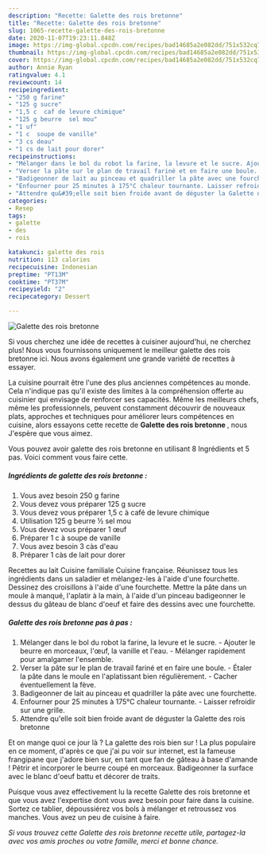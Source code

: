 ```yaml
---
description: "Recette: Galette des rois bretonne"
title: "Recette: Galette des rois bretonne"
slug: 1065-recette-galette-des-rois-bretonne
date: 2020-11-07T19:23:11.848Z
image: https://img-global.cpcdn.com/recipes/bad14685a2e082dd/751x532cq70/galette-des-rois-bretonne-photo-principale-de-la-recette.jpg
thumbnail: https://img-global.cpcdn.com/recipes/bad14685a2e082dd/751x532cq70/galette-des-rois-bretonne-photo-principale-de-la-recette.jpg
cover: https://img-global.cpcdn.com/recipes/bad14685a2e082dd/751x532cq70/galette-des-rois-bretonne-photo-principale-de-la-recette.jpg
author: Annie Ryan
ratingvalue: 4.1
reviewcount: 14
recipeingredient:
- "250 g farine"
- "125 g sucre"
- "1,5 c  caf de levure chimique"
- "125 g beurre  sel mou"
- "1 uf"
- "1 c  soupe de vanille"
- "3 cs deau"
- "1 cs de lait pour dorer"
recipeinstructions:
- "Mélanger dans le bol du robot la farine, la levure et le sucre. Ajouter le beurre en morceaux, l&#39;œuf, la vanille et l&#39;eau. Mélanger rapidement pour amalgamer l&#39;ensemble."
- "Verser la pâte sur le plan de travail fariné et en faire une boule. Étaler la pâte dans le moule en l&#39;aplatissant bien régulièrement. Cacher éventuellement la fève."
- "Badigeonner de lait au pinceau et quadriller la pâte avec une fourchette."
- "Enfourner pour 25 minutes à 175°C chaleur tournante. Laisser refroidir sur une grille."
- "Attendre qu&#39;elle soit bien froide avant de déguster la Galette des rois bretonne"
categories:
- Resep
tags:
- galette
- des
- rois

katakunci: galette des rois 
nutrition: 113 calories
recipecuisine: Indonesian
preptime: "PT13M"
cooktime: "PT37M"
recipeyield: "2"
recipecategory: Dessert

---
```



![Galette des rois bretonne](https://img-global.cpcdn.com/recipes/bad14685a2e082dd/751x532cq70/galette-des-rois-bretonne-photo-principale-de-la-recette.jpg)

Si vous cherchez une idée de recettes à cuisiner aujourd'hui, ne cherchez plus! Nous vous fournissons uniquement le meilleur galette des rois bretonne ici. Nous avons également une grande variété de recettes à essayer.

La cuisine pourrait être l'une des plus anciennes compétences au monde. Cela n'indique pas qu'il existe des limites à la compréhension offerte au cuisinier qui envisage de renforcer ses capacités. Même les meilleurs chefs, même les professionnels, peuvent constamment découvrir de nouveaux plats, approches et techniques pour améliorer leurs compétences en cuisine, alors essayons cette recette de <strong> Galette des rois bretonne </strong>, nous J'espère que vous aimez.

<!--inarticleads1-->

Vous pouvez avoir galette des rois bretonne en utilisant 8 Ingrédients et 5 pas. Voici comment vous faire cette.

##### Ingrédients de galette des rois bretonne :

1. Vous avez besoin 250 g farine
1. Vous devez vous préparer 125 g sucre
1. Vous devez vous préparer 1,5 c à café de levure chimique
1. Utilisation 125 g beurre ½ sel mou
1. Vous devez vous préparer 1 œuf
1. Préparer 1 c à soupe de vanille
1. Vous avez besoin 3 càs d&#39;eau
1. Préparer 1 càs de lait pour dorer


Recettes au lait Cuisine familiale Cuisine française. Réunissez tous les ingrédients dans un saladier et mélangez-les à l&#39;aide d&#39;une fourchette. Dessinez des croisillons à l&#39;aide d&#39;une fourchette. Mettre la pâte dans un moule à manqué, l&#39;aplatir à la main, à l&#39;aide d&#39;un pinceau badigeonner le dessus du gâteau de blanc d&#39;oeuf et faire des dessins avec une fourchette. 

<!--inarticleads2-->

##### Galette des rois bretonne pas à pas :

1. Mélanger dans le bol du robot la farine, la levure et le sucre. - Ajouter le beurre en morceaux, l&#39;œuf, la vanille et l&#39;eau. - Mélanger rapidement pour amalgamer l&#39;ensemble.
1. Verser la pâte sur le plan de travail fariné et en faire une boule. - Étaler la pâte dans le moule en l&#39;aplatissant bien régulièrement. - Cacher éventuellement la fève.
1. Badigeonner de lait au pinceau et quadriller la pâte avec une fourchette.
1. Enfourner pour 25 minutes à 175°C chaleur tournante. - Laisser refroidir sur une grille.
1. Attendre qu&#39;elle soit bien froide avant de déguster la Galette des rois bretonne


Et on mange quoi ce jour là ? La galette des rois bien sur ! La plus populaire en ce moment, d&#39;après ce que j&#39;ai pu voir sur internet, est la fameuse frangipane que j&#39;adore bien sur, en tant que fan de gâteau à base d&#39;amande ! Pétrir et incorporer le beurre coupé en morceaux. Badigeonner la surface avec le blanc d&#39;oeuf battu et décorer de traits. 

<!--inarticleads1-->

<p>
Puisque vous avez effectivement lu la recette Galette des rois bretonne et que vous avez l'expertise dont vous avez besoin pour faire dans la cuisine. Sortez ce tablier, dépoussiérez vos bols à mélanger et retroussez vos manches. Vous avez un peu de cuisine à faire.
</p>

<p>
<i>Si vous trouvez cette Galette des rois bretonne recette utile, partagez-la avec vos amis proches ou votre famille, merci et bonne chance.</i>
</p>
